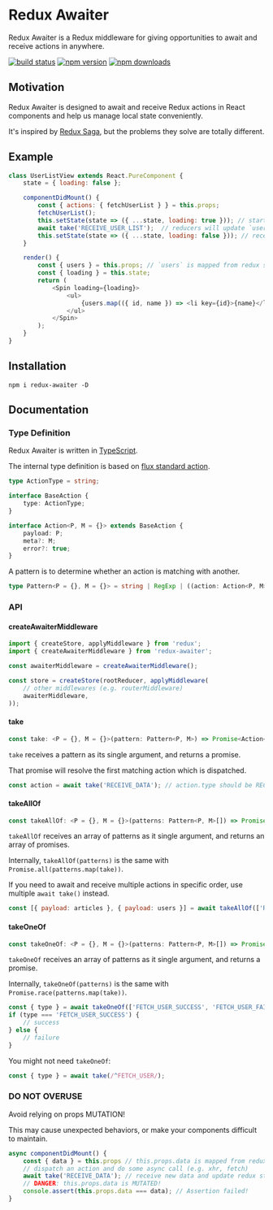 # Redux Awaiter
Redux Awaiter is a Redux middleware for giving opportunities to await and receive actions in anywhere.

[![build status](https://img.shields.io/travis/yenshih/redux-awaiter/master.svg?style=flat-square)](https://travis-ci.org/yenshih/redux-awaiter)
[![npm version](https://img.shields.io/npm/v/redux-awaiter.svg?style=flat-square)](https://www.npmjs.com/package/redux-awaiter)
[![npm downloads](https://img.shields.io/npm/dm/redux-awaiter.svg?style=flat-square)](https://www.npmjs.com/package/redux-awaiter)

## Motivation

Redux Awaiter is designed to await and receive Redux actions in React components and help us manage local state conveniently.

It's inspired by [Redux Saga](https://github.com/redux-saga/redux-saga/), but the problems they solve are totally different.

## Example

```javascript
class UserListView extends React.PureComponent {
    state = { loading: false };

    componentDidMount() {
        const { actions: { fetchUserList } } = this.props;
        fetchUserList();
        this.setState(state => ({ ...state, loading: true })); // start loading
        await take('RECEIVE_USER_LIST');  // reducers will update `users` in redux store
        this.setState(state => ({ ...state, loading: false })); // receive data, stop loading
    }

    render() {
        const { users } = this.props; // `users` is mapped from redux store
        const { loading } = this.state;
        return (
            <Spin loading={loading}>
                <ul>
                    {users.map(({ id, name }) => <li key={id}>{name}</li>)}
                </ul>
            </Spin>
        );
    }
}
```

## Installation

```
npm i redux-awaiter -D
```

## Documentation

### Type Definition

Redux Awaiter is written in [TypeScript](http://www.typescriptlang.org/).

The internal type definition is based on [flux standard action](https://github.com/acdlite/flux-standard-action).

```typescript
type ActionType = string;

interface BaseAction {
    type: ActionType;
}

interface Action<P, M = {}> extends BaseAction {
    payload: P;
    meta?: M;
    error?: true;
}
```

A pattern is to determine whether an action is matching with another.

```typescript
type Pattern<P = {}, M = {}> = string | RegExp | ((action: Action<P, M>) => boolean);
```

### API

#### createAwaiterMiddleware

```javascript
import { createStore, applyMiddleware } from 'redux';
import { createAwaiterMiddleware } from 'redux-awaiter';

const awaiterMiddleware = createAwaiterMiddleware();

const store = createStore(rootReducer, applyMiddleware(
    // other middlewares (e.g. routerMiddleware)
    awaiterMiddleware,
));
```

#### take

```typescript
const take: <P = {}, M = {}>(pattern: Pattern<P, M>) => Promise<Action<P, M>>;
```

`take` receives a pattern as its single argument, and returns a promise.

That promise will resolve the first matching action which is dispatched.

```javascript
const action = await take('RECEIVE_DATA'); // action.type should be RECEIVE_DATA
```

#### takeAllOf

```typescript
const takeAllOf: <P = {}, M = {}>(patterns: Pattern<P, M>[]) => Promise<Action<P, M>[]>;
```

`takeAllOf` receives an array of patterns as it single argument, and returns an array of promises.

Internally, `takeAllOf(patterns)` is the same with `Promise.all(patterns.map(take))`.

If you need to await and receive multiple actions in specific order, use multiple `await take()` instead.

```javascript
const [{ payload: articles }, { payload: users }] = await takeAllOf(['RECEIVE_ARTICLES', 'RECEIVE_USERS']);
```

#### takeOneOf

```typescript
const takeOneOf: <P = {}, M = {}>(patterns: Pattern<P, M>[]) => Promise<Action<P, M>>;
```

`takeOneOf` receives an array of patterns as it single argument, and returns a promise.

Internally, `takeOneOf(patterns)` is the same with `Promise.race(patterns.map(take))`.

```javascript
const { type } = await takeOneOf(['FETCH_USER_SUCCESS', 'FETCH_USER_FAILURE']);
if (type === 'FETCH_USER_SUCCESS') {
    // success
} else {
    // failure
}
```

You might not need `takeOneOf`:
```javascript
const { type } = await take(/^FETCH_USER/);
```

### DO NOT OVERUSE

Avoid relying on props MUTATION!

This may cause unexpected behaviors, or make your components difficult to maintain.

```javascript
async componentDidMount() {
    const { data } = this.props // this.props.data is mapped from redux store.
    // dispatch an action and do some async call (e.g. xhr, fetch)
    await take('RECEIVE_DATA'); // receive new data and update redux store by reducer
    // DANGER: this.props.data is MUTATED!
    console.assert(this.props.data === data); // Assertion failed!
}
```
